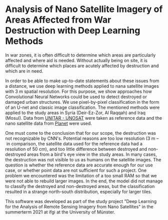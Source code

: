 # Analysis of Nano Satellite Imagery of Areas Affected from War Destruction with Deep Learning Methods

In war zones, it is often difficult to determine which areas are particularly affected and where aid is needed. Without actually being on site, it is difficult to determine which places are acutely affected by destruction and which are in need. 

In order to be able to make up-to-date statements about these issues from a distance, we use deep learning methods applied to nana satellite images with 3 m spatial resolution. For this purpose, we show approaches how Convolutional Neural Networks could be used to detect destroyed or damaged urban structures. We use pixel-by-pixel classification in the form of an U-net and classic image classification. The mentioned methods were applied to the study areas in Syria (Deir-Ez-Zor, Al Raqqah) and Iraq (Mosul). Data from [UNITAR - UNOSAT](https://unitar.org/) were taken as reference data and the nano satellite data from [Planet](https://www.planet.com/) were used. 

One must come to the conclusion that for our scope, the destruction was not recognizable by CNN's. Potential reasons are too low resolution (3 m – in comparison, the satellite data used for the reference data had a resolution of 50 cm), and too little difference between destroyed and non-destroyed areas from a bird's eye view in the study areas. In many cases, the destruction was not visible to us as humans on the satellite images. The question is whether the reference data are accurate enough for our use case, or whether point data are not sufficient for such a project. One problem we encountered was the limitation of a too small RAM so that we were not able to rebuild larger images. In the end, the model did not manage to classify the destroyed and non-destroyed areas, but the classification resulted in a strange north-south distribution, especially for larger tiles. 

This software was developed as part of the study project "Deep Learning for the Analysis of Remote Sensing Imagery from Nano Satellites" in the summerterm 2021 at ifgi at the University of Münster.
